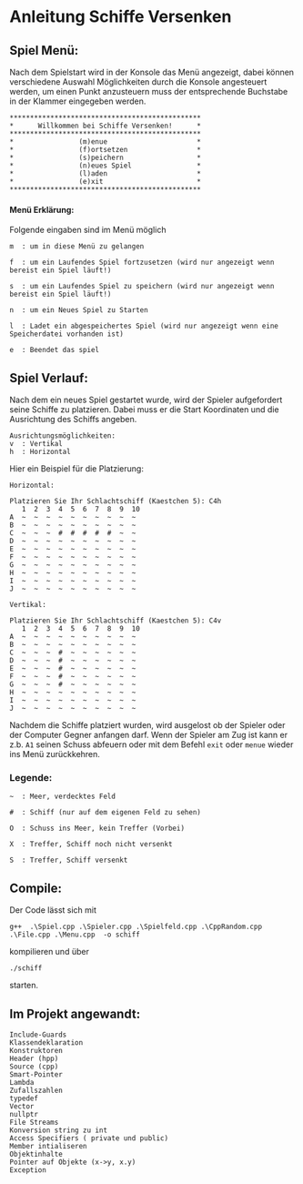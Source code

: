 # Anleitung Schiffe Versenken


## Spiel Menü:
Nach dem Spielstart wird in der Konsole das Menü angezeigt,
dabei können verschiedene Auswahl Möglichkeiten durch die Konsole angesteuert werden,
um einen Punkt anzusteuern muss der entsprechende Buchstabe in der Klammer eingegeben werden.
```
***********************************************
*      Willkommen bei Schiffe Versenken!      *
***********************************************
*                (m)enue                      *
*                (f)ortsetzen                 *
*                (s)peichern                  *
*                (n)eues Spiel                *
*                (l)aden                      *
*                (e)xit                       *
***********************************************
```
#### Menü Erklärung: 
Folgende eingaben sind im Menü möglich
```
m  : um in diese Menü zu gelangen

f  : um ein Laufendes Spiel fortzusetzen (wird nur angezeigt wenn bereist ein Spiel läuft!)

s  : um ein Laufendes Spiel zu speichern (wird nur angezeigt wenn bereist ein Spiel läuft!)

n  : um ein Neues Spiel zu Starten

l  : Ladet ein abgespeichertes Spiel (wird nur angezeigt wenn eine Speicherdatei vorhanden ist)

e  : Beendet das spiel 
```

## Spiel Verlauf:
Nach dem ein neues Spiel gestartet wurde,
wird der Spieler aufgefordert seine Schiffe zu platzieren.
Dabei muss er die Start Koordinaten und die Ausrichtung des Schiffs angeben. 
```
Ausrichtungsmöglichkeiten:
v  : Vertikal
h  : Horizontal
```
Hier ein Beispiel für die Platzierung:
```
Horizontal:

Platzieren Sie Ihr Schlachtschiff (Kaestchen 5): C4h
   1  2  3  4  5  6  7  8  9  10
A  ~  ~  ~  ~  ~  ~  ~  ~  ~  ~
B  ~  ~  ~  ~  ~  ~  ~  ~  ~  ~
C  ~  ~  ~  #  #  #  #  #  ~  ~
D  ~  ~  ~  ~  ~  ~  ~  ~  ~  ~
E  ~  ~  ~  ~  ~  ~  ~  ~  ~  ~
F  ~  ~  ~  ~  ~  ~  ~  ~  ~  ~
G  ~  ~  ~  ~  ~  ~  ~  ~  ~  ~
H  ~  ~  ~  ~  ~  ~  ~  ~  ~  ~
I  ~  ~  ~  ~  ~  ~  ~  ~  ~  ~
J  ~  ~  ~  ~  ~  ~  ~  ~  ~  ~
```

```
Vertikal:

Platzieren Sie Ihr Schlachtschiff (Kaestchen 5): C4v
   1  2  3  4  5  6  7  8  9  10
A  ~  ~  ~  ~  ~  ~  ~  ~  ~  ~
B  ~  ~  ~  ~  ~  ~  ~  ~  ~  ~
C  ~  ~  ~  #  ~  ~  ~  ~  ~  ~
D  ~  ~  ~  #  ~  ~  ~  ~  ~  ~
E  ~  ~  ~  #  ~  ~  ~  ~  ~  ~
F  ~  ~  ~  #  ~  ~  ~  ~  ~  ~
G  ~  ~  ~  #  ~  ~  ~  ~  ~  ~
H  ~  ~  ~  ~  ~  ~  ~  ~  ~  ~
I  ~  ~  ~  ~  ~  ~  ~  ~  ~  ~
J  ~  ~  ~  ~  ~  ~  ~  ~  ~  ~

```
Nachdem die Schiffe platziert wurden, wird ausgelost ob der Spieler oder der Computer Gegner anfangen darf.
Wenn der Spieler am Zug ist kann er z.b. `A1` seinen Schuss abfeuern oder mit dem Befehl `exit` oder `menue` wieder ins Menü zurückkehren.

### Legende: 
```
~  : Meer, verdecktes Feld

#  : Schiff (nur auf dem eigenen Feld zu sehen)

O  : Schuss ins Meer, kein Treffer (Vorbei)

X  : Treffer, Schiff noch nicht versenkt

S  : Treffer, Schiff versenkt
```
## Compile:

Der Code lässt sich mit 

```
g++  .\Spiel.cpp .\Spieler.cpp .\Spielfeld.cpp .\CppRandom.cpp .\File.cpp .\Menu.cpp  -o schiff
```

kompilieren und über
```
./schiff
```
starten.


## Im Projekt angewandt:
```
Include-Guards
Klassendeklaration
Konstruktoren
Header (hpp)
Source (cpp)
Smart-Pointer
Lambda 
Zufallszahlen
typedef
Vector
nullptr
File Streams
Konversion string zu int
Access Specifiers ( private und public)
Member intialiseren
Objektinhalte
Pointer auf Objekte (x->y, x.y)
Exception
```
